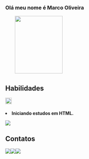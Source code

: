 <h3 p align="left">
Olá meu nome é Marco Oliveira </h3>
 <p align="left"> ﾠﾠ
<img src="https://cdn.discordapp.com/attachments/435514046192812045/1064720779817779200/1673919597333.jpg" width="150" height="180">

## Habilidades
<img src="https://cdn.jsdelivr.net/gh/devicons/devicon/icons/html5/html5-plain-wordmark.svg" width="20"> </h5>
<h4>
<li>Iniciando estudos em HTML.
 <p align="left">
<img src="https://github-readme-stats.vercel.app/api?username=marcooliveira4566&show_icons=true&theme=dark">

## Contatos
<a href="https://wa.me/5513996062520" width="80"><img src="https://img.shields.io/badge/WhatsApp-25D366?style=for-the-badge&logo=whatsapp&logoColor=white"><a href="https://www.linkedin.com/mwlite/in/marco-oliveira-a18829260"><img src="https://img.shields.io/badge/LinkedIn-0077B5?style=for-the-badge&logo=linkedin&logoColor=white"><a href="mailto:omarcooliveira.12@gmail.com"><img src="https://img.shields.io/badge/Gmail-D14836?style=for-the-badge&logo=gmail&logoColor=white">

